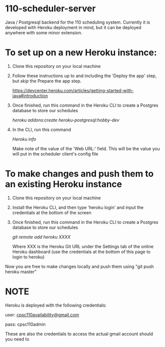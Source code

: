 # 110-scheduler-server
Java / Postgresql  backend for the 110 scheduling system. Currently it is developed with Heroku deployment in mind, but it can be deployed anywhere with some minor extension.

# To set up on a new Heroku instance:
1) Clone this repository on your local machine

2) Follow these instructions up to and including the 'Deploy the app' step, but *skip* the Prepare the app step. 

    https://devcenter.heroku.com/articles/getting-started-with-java#introduction

3) Once finished, run this command in the Heroku CLI to create a Postgres database to store our schedules

    *heroku addons:create heroku-postgresql:hobby-dev*

4) In the CLI, run this command

    *Heroku info*

    Make note of the value of the 'Web URL:' field. This will be the value you will put in the scheduler client's config file


# To make changes and push them to an existing Heroku instance
1) Clone this repository on your local machine

2) Install the Heroku CLI, and then type 'heroku login' and input the credentials at the bottom of the screen

3) Once finished, run this command in the Heroku CLI to create a Postgres database to store our schedules

    *git remote add heroku XXXX*
    
    Where XXX is the Heroku Git URL under the Settings tab of the online Heroku dashboard (use the credentials at the bottom of this page to login to heroku)

Now you are free to make changes locally and push them using "git push heroku master"



# NOTE

Heroku is deployed with the following credentials:


user: cpsc110availability@gmail.com

pass: cpsc110admin


These are also the credentials to access the actual gmail account should you need to

